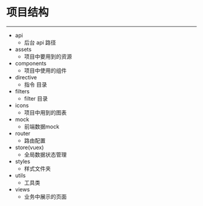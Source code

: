# 项目结构
---
- api
  - 后台 api 路径	
- assets
  - 项目中要用到的资源
- components
  - 项目中使用的组件
- directive
  - 指令 目录
- filters
  - filter 目录
- icons
  - 项目中用到的图表
- mock
  - 前端数据mock
- router 
  - 路由配置
- store(vuex)
  - 全局数据状态管理
- styles
  - 样式文件夹
- utils
  - 工具类
- views
  - 业务中展示的页面
